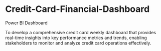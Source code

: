 # Credit-Card-Financial-Dashboard
Power BI Dashboard

To develop a comprehensive credit card weekly dashboard that provides real-time insights into key performance metrics and trends, enabling stakeholders to monitor 
and analyze credit card operations effectively.
